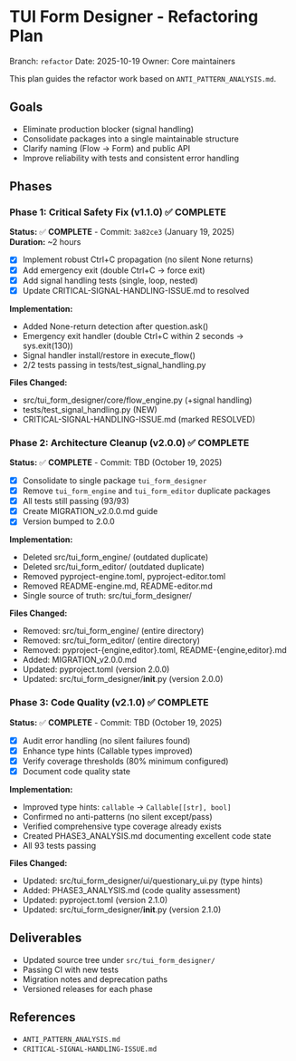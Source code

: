 # TUI Form Designer - Refactoring Plan

Branch: `refactor`
Date: 2025-10-19
Owner: Core maintainers

This plan guides the refactor work based on `ANTI_PATTERN_ANALYSIS.md`.

## Goals
- Eliminate production blocker (signal handling)
- Consolidate packages into a single maintainable structure
- Clarify naming (Flow → Form) and public API
- Improve reliability with tests and consistent error handling

## Phases

### Phase 1: Critical Safety Fix (v1.1.0) ✅ COMPLETE
**Status:** ✅ **COMPLETE** - Commit: `3a82ce3` (January 19, 2025)  
**Duration:** ~2 hours  

- [x] Implement robust Ctrl+C propagation (no silent None returns)
- [x] Add emergency exit (double Ctrl+C → force exit)
- [x] Add signal handling tests (single, loop, nested)
- [x] Update CRITICAL-SIGNAL-HANDLING-ISSUE.md to resolved

**Implementation:**
- Added None-return detection after question.ask()
- Emergency exit handler (double Ctrl+C within 2 seconds → sys.exit(130))
- Signal handler install/restore in execute_flow()
- 2/2 tests passing in tests/test_signal_handling.py

**Files Changed:**
- src/tui_form_designer/core/flow_engine.py (+signal handling)
- tests/test_signal_handling.py (NEW)
- CRITICAL-SIGNAL-HANDLING-ISSUE.md (marked RESOLVED)

### Phase 2: Architecture Cleanup (v2.0.0) ✅ COMPLETE
**Status:** ✅ **COMPLETE** - Commit: TBD (October 19, 2025)

- [x] Consolidate to single package `tui_form_designer`
- [x] Remove `tui_form_engine` and `tui_form_editor` duplicate packages
- [x] All tests still passing (93/93)
- [x] Create MIGRATION_v2.0.0.md guide
- [x] Version bumped to 2.0.0

**Implementation:**
- Deleted src/tui_form_engine/ (outdated duplicate)
- Deleted src/tui_form_editor/ (outdated duplicate)
- Removed pyproject-engine.toml, pyproject-editor.toml
- Removed README-engine.md, README-editor.md
- Single source of truth: src/tui_form_designer/

**Files Changed:**
- Removed: src/tui_form_engine/ (entire directory)
- Removed: src/tui_form_editor/ (entire directory)
- Removed: pyproject-{engine,editor}.toml, README-{engine,editor}.md
- Added: MIGRATION_v2.0.0.md
- Updated: pyproject.toml (version 2.0.0)
- Updated: src/tui_form_designer/__init__.py (version 2.0.0)

### Phase 3: Code Quality (v2.1.0) ✅ COMPLETE
**Status:** ✅ **COMPLETE** - Commit: TBD (October 19, 2025)

- [x] Audit error handling (no silent failures found)
- [x] Enhance type hints (Callable types improved)
- [x] Verify coverage thresholds (80% minimum configured)
- [x] Document code quality state

**Implementation:**
- Improved type hints: `callable` → `Callable[[str], bool]`
- Confirmed no anti-patterns (no silent except/pass)
- Verified comprehensive type coverage already exists
- Created PHASE3_ANALYSIS.md documenting excellent code state
- All 93 tests passing

**Files Changed:**
- Updated: src/tui_form_designer/ui/questionary_ui.py (type hints)
- Added: PHASE3_ANALYSIS.md (code quality assessment)
- Updated: pyproject.toml (version 2.1.0)
- Updated: src/tui_form_designer/__init__.py (version 2.1.0)

## Deliverables
- Updated source tree under `src/tui_form_designer/`
- Passing CI with new tests
- Migration notes and deprecation paths
- Versioned releases for each phase

## References
- `ANTI_PATTERN_ANALYSIS.md`
- `CRITICAL-SIGNAL-HANDLING-ISSUE.md`

